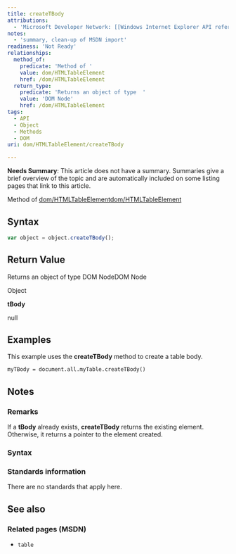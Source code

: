 ```yaml
---
title: createTBody
attributions:
  - 'Microsoft Developer Network: [[Windows Internet Explorer API reference](http://msdn.microsoft.com/en-us/library/ie/hh828809%28v=vs.85%29.aspx) Article]'
notes:
  - 'summary, clean-up of MSDN import'
readiness: 'Not Ready'
relationships:
  method_of:
    predicate: 'Method of '
    value: dom/HTMLTableElement
    href: /dom/HTMLTableElement
  return_type:
    predicate: 'Returns an object of type  '
    value: 'DOM Node'
    href: /dom/HTMLTableElement
tags:
  - API
  - Object
  - Methods
  - DOM
uri: dom/HTMLTableElement/createTBody

---
```

**Needs Summary**: This article does not have a summary. Summaries give a brief overview of the topic and are automatically included on some listing pages that link to this article.

Method of [dom/HTMLTableElement](/dom/HTMLTableElement)[dom/HTMLTableElement](/dom/HTMLTableElement)

## Syntax

``` js
var object = object.createTBody();
```

## Return Value

Returns an object of type DOM NodeDOM Node

Object

**tBody**

null

## Examples

This example uses the **createTBody** method to create a table body.

``` html
myTBody = document.all.myTable.createTBody()
```

## Notes

### Remarks

If a **tBody** already exists, **createTBody** returns the existing element. Otherwise, it returns a pointer to the element created.

### Syntax

### Standards information

There are no standards that apply here.

## See also

### Related pages (MSDN)

-   `table`
